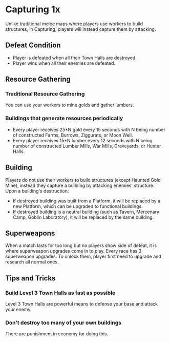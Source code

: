 # Capturing 1x

Unlike traditional melee maps where players use workers to build structures, in Capturing, players will instead capture them by attacking.

## Defeat Condition

* Player is defeated when all their Town Halls are destroyed.
* Player wins when all their enemies are defeated.

## Resource Gathering

### Traditional Resource Gathering

You can use your workers to mine golds and gather lumbers.

### Buildings that generate resources periodically

* Every player receives 25*N gold every 15 seconds with N being number of constructed Farms, Burrows, Ziggurats, or Moon Well.
* Every player receives 15*N lumber every 12 seconds with N being number of constructed Lumber Mills, War Mills, Graveyards, or Hunter Halls.

## Building

Players do not use their workers to build structures (except Haunted Gold Mine), instead they capture a building by attacking enemies' structure. Upon a building's destruction:
* If destroyed building was built from a Platform, it will be replaced by a new Platform, which can be upgraded to functional buildings.
* If destroyed building is a neutral building (such as Tavern, Mercenary Camp, Goblin Laboratory), it will be replaced by the same building.

## Superweapons

When a match lasts for too long but no players show side of defeat, it is where superweapon upgrades come in to play. Every race has 3 superweapon upgrades. To unlock them, player first need to upgrade and research all normal ones.

## Tips and Tricks

### Build Level 3 Town Halls as fast as possible

Level 3 Town Halls are powerful means to defense your base and attack your enemy.

### Don't destroy too many of your own buildings

There are punishment in economy for doing this.
